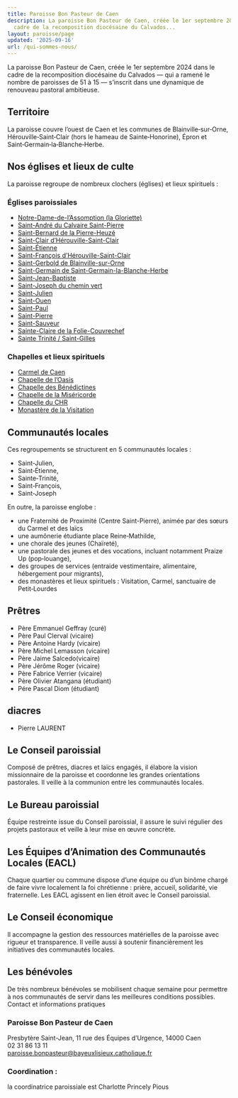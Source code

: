 ```yaml
---
title: Paroisse Bon Pasteur de Caen
description: La paroisse Bon Pasteur de Caen, créée le 1er septembre 2024 dans le
  cadre de la recomposition diocésaine du Calvados...
layout: paroisse/page
updated: '2025-09-16'
url: /qui-sommes-nous/
---
```


La paroisse Bon Pasteur de Caen, créée le 1er septembre 2024 dans le cadre de la recomposition diocésaine du Calvados — qui a ramené le nombre de paroisses de 51 à 15 — s’inscrit dans une dynamique de renouveau pastoral ambitieuse.

## Territoire

La paroisse couvre l’ouest de Caen et les communes de Blainville‑sur‑Orne, Hérouville‑Saint‑Clair (hors le hameau de Sainte‑Honorine), Épron et Saint‑Germain‑la‑Blanche‑Herbe.

## Nos églises et lieux de culte

La paroisse regroupe de nombreux clochers (églises) et lieux spirituels :

### Églises paroissiales

  * [Notre-Dame-de-l’Assomption (la Gloriette)](/eglises/notre-dame-assomption-gloriette)
  * [Saint-André du Calvaire Saint-Pierre](/eglises/saint-andre-calvaire-saint-pierre)
  * [Saint-Bernard de la Pierre-Heuzé](/eglises/saint-bernard-pierre-heuze)
  * [Saint-Clair d’Hérouville-Saint-Clair](/eglises/saint-clair-herouville)
  * [Saint-Étienne](/eglises/saint-etienne)
  * [Saint-François d’Hérouville-Saint-Clair](/eglises/saint-francois-herouville)
  * [Saint-Gerbold de Blainville-sur-Orne](/eglises/saint-gerbold-blainville)
  * [Saint-Germain de Saint-Germain-la-Blanche-Herbe](/eglises/saint-germain-blanche-herbe)
  * [Saint-Jean-Baptiste](/eglises/saint-jean-baptiste)
  * [Saint-Joseph du chemin vert](/eglises/saint-joseph-chemin-vert)
  * [Saint-Julien](/eglises/saint-julien)
  * [Saint-Ouen](/eglises/saint-ouen)
  * [Saint-Paul](/eglises/saint-paul)
  * [Saint-Pierre](/eglises/saint-pierre)
  * [Saint-Sauveur](/eglises/saint-sauveur)
  * [Sainte-Claire de la Folie-Couvrechef](/eglises/sainte-claire-folie-couvrechef)
  * [Sainte Trinité / Saint-Gilles](/eglises/sainte-trinite-saint-gilles)

### Chapelles et lieux spirituels

  * [Carmel de Caen](/eglises/carmel-de-caen)
  * [Chapelle de l’Oasis](/eglises/chapelle-oasis)
  * [Chapelle des Bénédictines](/eglises/chapelle-benedictines)
  * [Chapelle de la Miséricorde](/eglises/chapelle-misericorde)
  * [Chapelle du CHR](/eglises/chapelle-chr)
  * [Monastère de la Visitation](/eglises/monastere-visitation)

## Communautés locales

Ces regroupements se structurent en 5 communautés locales : 

  * Saint‑Julien,
  * Saint‑Étienne,
  * Sainte‑Trinité,
  * Saint‑François,
  * Saint‑Joseph

En outre, la paroisse englobe :

  * une Fraternité de Proximité (Centre Saint-Pierre), animée par des sœurs du Carmel et des laïcs
  * une aumônerie étudiante place Reine‑Mathilde,
  * une chorale des jeunes (Chaïreté),
  * une pastorale des jeunes et des vocations, incluant notamment Praize Up (pop‑louange),
  * des groupes de services (entraide vestimentaire, alimentaire, hébergement pour migrants),
  * des monastères et lieux spirituels : Visitation, Carmel, sanctuaire de Petit‑Lourdes

## Prêtres 

  * Père Emmanuel Geffray (curé)
  * Père Paul Clerval (vicaire)
  * Père Antoine Hardy (vicaire)
  * Père Michel Lemasson (vicaire)
  * Père Jaime Salcedo(vicaire)
  * Père Jérôme Roger (vicaire)
  * Père Fabrice Verrier (vicaire)
  * Père Olivier Atangana (étudiant)
  * Pére Pascal Diom (étudiant)

## diacres 

  * Pierre LAURENT

## Le Conseil paroissial

Composé de prêtres, diacres et laïcs engagés, il élabore la vision missionnaire de la paroisse et coordonne les grandes orientations pastorales. Il veille à la communion entre les communautés locales.

## Le Bureau paroissial

Équipe restreinte issue du Conseil paroissial, il assure le suivi régulier des projets pastoraux et veille à leur mise en œuvre concrète.

## Les Équipes d’Animation des Communautés Locales (EACL)

Chaque quartier ou commune dispose d’une équipe ou d’un binôme chargé de faire vivre localement la foi chrétienne : prière, accueil, solidarité, vie fraternelle. Les EACL agissent en lien étroit avec le Conseil paroissial.

## Le Conseil économique

Il accompagne la gestion des ressources matérielles de la paroisse avec rigueur et transparence. Il veille aussi à soutenir financièrement les initiatives des communautés locales.

## Les bénévoles

De très nombreux bénévoles se mobilisent chaque semaine pour permettre à nos communautés de servir dans les meilleures conditions possibles.  
Contact et informations pratiques

### Paroisse Bon Pasteur de Caen

Presbytère Saint-Jean, 11 rue des Équipes d’Urgence, 14000 Caen  
02 31 86 13 11  
paroisse.bonpasteur@bayeuxlisieux.catholique.fr

### Coordination : 

la coordinatrice paroissiale est Charlotte Princely Pious
